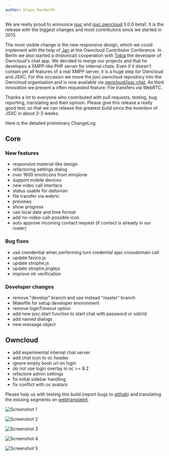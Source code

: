 ```yaml
---
author: klaus_herberth
---
```


We are really proud to announce [jsxc](https://github.com/jsxc/jsxc/releases/tag/v3.0.0-beta1) and [jsxc.owncloud](https://github.com/owncloud/jsxc.chat/releases/tag/v3.0.0-beta1) 3.0.0 beta1. It is the release with the biggest changes 
and most contributors since we started in 2013.

The most visible change is the new responsive design, which we could implement with the help of [Jan](https://github.com/jancborchardt) at the Owncloud Contributor Conference. In Berlin we also started a (historical) cooperation with [Tobia](https://github.com/LEDfan) the developer of Owncloud's chat app. We decided to merge our projects and that he developes a XMPP-like PHP server for internal chats. Even if it doesn't contain yet all features of a real XMPP server, it is a huge step for Owncloud and JSXC. For this occasion we move the jsxc.owncloud repository into the Owncloud organisation and is now available via [owncloud/jsxc.chat](https://github.com/owncloud/jsxc.chat/). As third innovation we present a often requested feature: File transfers via WebRTC.

Thanks a lot to everyone who contributed with pull requests, testing, bug reporting, translating and their opinion. Please give this release a really good test, so that we can release the greatest build since the invention of JSXC in about 2-3 weeks.

Here is the detailed preliminary ChangeLog:

## Core

### New features
- responsive material-like design
 - refactoring settings dialog
 - over 1600 emoticons from emojione
 - support mobile devices
 - new video call interface
 - status usable for daltonian
- file transfer via webrtc
 - previews
 - show progress
- use local date and time format
- add no-video-call-possible icon
- auto approve incoming contact request (if contact is already in our roster)

### Bug fixes
- use crendential when performing turn credential ajax crossdomain call
- update favico.js
- update strophe.js
- update strophe.jinglejs
- improve otr verification

### Developer changes
- remove "develop" branch and use instead "master" branch
- Makefile for setup developer environment
- remove loginTimeout option
- add new jsxc.start function to start chat with password or sid/rid
- add named dialogs
- new message object

## Owncloud
- add experimental internal chat server
- add chat icon to oc header
- ignore empty bosh url on login
- do not use login overlay in oc >= 8.2
- refactore admin settings
- fix initial sidebar handling
- fix conflict with oc avatars

Please help us with testing this build (report bugs to [github](https://github.com/jsxc/jsxc/issues)) and translating the missing segments on [webtranslateit](https://webtranslateit.com/en/projects/10365-JSXC/project_locales).

![Screenshot 1]({{site.url}}/assets/v3.0.0-screenshot.png)

![Screenshot 2]({{site.url}}/assets/v3.0.0-screenshot-admin-settings.png)

![Screenshot 3]({{site.url}}/assets/v3.0.0-screenshot-mobile-roster.png)

![Screenshot 4]({{site.url}}/assets/v3.0.0-screenshot-mobile-window.png)

![Screenshot 5]({{site.url}}/assets/v3.0.0-screenshot-mobile-video.png)
